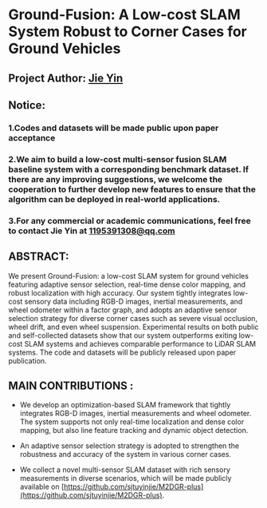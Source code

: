 # Ground-Fusion: A Low-cost SLAM System Robust to Corner Cases for Ground Vehicles

## Project Author: [Jie Yin](https://github.com/sjtuyinjie?tab=repositories) 

## Notice: 
### 1.Codes and datasets will be made public upon paper acceptance
### 2.We aim to build a low-cost multi-sensor fusion SLAM baseline system with a corresponding benchmark dataset. If there are any improving suggestions, we welcome the cooperation to further develop new features to ensure that the algorithm can be deployed in real-world applications. 
### 3.For any commercial or academic communications, feel free to contact Jie Yin at 1195391308@qq.com 




## ABSTRACT:

We present Ground-Fusion: a low-cost SLAM system for ground vehicles featuring adaptive sensor selection, real-time dense color mapping, and robust localization with high accuracy. Our system tightly integrates low-cost sensory data including RGB-D images, inertial measurements, and wheel odometer within a factor graph, and adopts an adaptive sensor selection strategy for diverse corner cases such as severe visual occlusion, wheel drift, and even wheel suspension. Experimental results on both public and self-collected datasets show that our system outperforms exiting low-cost SLAM systems and achieves comparable performance to LiDAR SLAM systems. The code and datasets will be publicly released upon paper publication.

## MAIN CONTRIBUTIONS :



* We develop an optimization-based SLAM framework that tightly integrates RGB-D images, inertial measurements and wheel odometer. The system supports not only real-time localization and dense color mapping, but also line feature tracking and dynamic object detection.

* An adaptive sensor selection strategy is adopted to strengthen the robustness and accuracy of the system in various corner cases. 

* We collect a novel multi-sensor SLAM dataset with rich sensory measurements in diverse scenarios, which will be made publicly available on [https://github.com/sjtuyinjie/M2DGR-plus](https://github.com/sjtuyinjie/M2DGR-plus).


